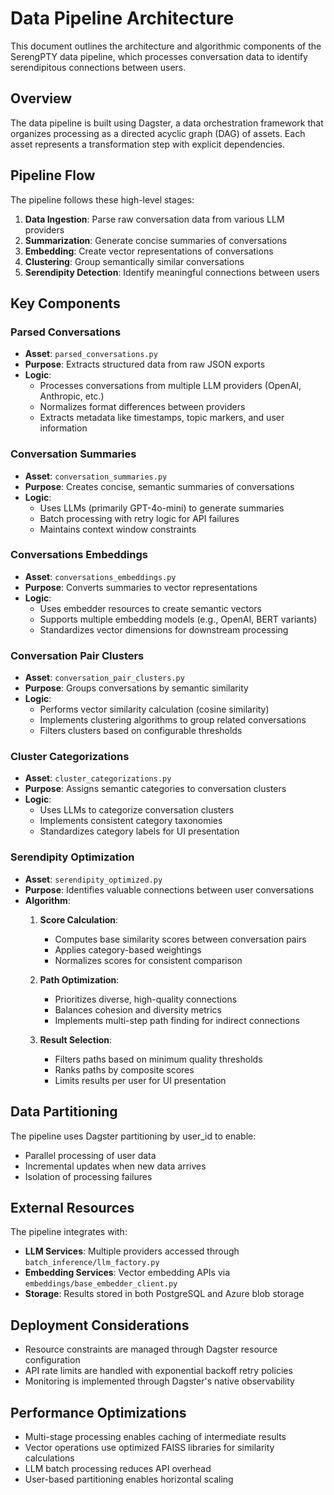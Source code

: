 # Data Pipeline Architecture

This document outlines the architecture and algorithmic components of the SerengPTY data pipeline, which processes conversation data to identify serendipitous connections between users.

## Overview

The data pipeline is built using Dagster, a data orchestration framework that organizes processing as a directed acyclic graph (DAG) of assets. Each asset represents a transformation step with explicit dependencies.

## Pipeline Flow

The pipeline follows these high-level stages:

1. **Data Ingestion**: Parse raw conversation data from various LLM providers
2. **Summarization**: Generate concise summaries of conversations
3. **Embedding**: Create vector representations of conversations
4. **Clustering**: Group semantically similar conversations
5. **Serendipity Detection**: Identify meaningful connections between users

## Key Components

### Parsed Conversations

- **Asset**: `parsed_conversations.py`
- **Purpose**: Extracts structured data from raw JSON exports
- **Logic**:
  - Processes conversations from multiple LLM providers (OpenAI, Anthropic, etc.)
  - Normalizes format differences between providers
  - Extracts metadata like timestamps, topic markers, and user information

### Conversation Summaries

- **Asset**: `conversation_summaries.py`
- **Purpose**: Creates concise, semantic summaries of conversations
- **Logic**:
  - Uses LLMs (primarily GPT-4o-mini) to generate summaries
  - Batch processing with retry logic for API failures
  - Maintains context window constraints

### Conversations Embeddings

- **Asset**: `conversations_embeddings.py`
- **Purpose**: Converts summaries to vector representations
- **Logic**:
  - Uses embedder resources to create semantic vectors
  - Supports multiple embedding models (e.g., OpenAI, BERT variants)
  - Standardizes vector dimensions for downstream processing

### Conversation Pair Clusters

- **Asset**: `conversation_pair_clusters.py`
- **Purpose**: Groups conversations by semantic similarity
- **Logic**:
  - Performs vector similarity calculation (cosine similarity)
  - Implements clustering algorithms to group related conversations
  - Filters clusters based on configurable thresholds

### Cluster Categorizations

- **Asset**: `cluster_categorizations.py`
- **Purpose**: Assigns semantic categories to conversation clusters
- **Logic**:
  - Uses LLMs to categorize conversation clusters
  - Implements consistent category taxonomies
  - Standardizes category labels for UI presentation

### Serendipity Optimization

- **Asset**: `serendipity_optimized.py`
- **Purpose**: Identifies valuable connections between user conversations
- **Algorithm**:
  1. **Score Calculation**:
     - Computes base similarity scores between conversation pairs
     - Applies category-based weightings
     - Normalizes scores for consistent comparison
  
  2. **Path Optimization**:
     - Prioritizes diverse, high-quality connections
     - Balances cohesion and diversity metrics
     - Implements multi-step path finding for indirect connections
  
  3. **Result Selection**:
     - Filters paths based on minimum quality thresholds
     - Ranks paths by composite scores
     - Limits results per user for UI presentation

## Data Partitioning

The pipeline uses Dagster partitioning by user_id to enable:
- Parallel processing of user data
- Incremental updates when new data arrives
- Isolation of processing failures

## External Resources

The pipeline integrates with:
- **LLM Services**: Multiple providers accessed through `batch_inference/llm_factory.py`
- **Embedding Services**: Vector embedding APIs via `embeddings/base_embedder_client.py`
- **Storage**: Results stored in both PostgreSQL and Azure blob storage

## Deployment Considerations

- Resource constraints are managed through Dagster resource configuration
- API rate limits are handled with exponential backoff retry policies
- Monitoring is implemented through Dagster's native observability

## Performance Optimizations

- Multi-stage processing enables caching of intermediate results
- Vector operations use optimized FAISS libraries for similarity calculations
- LLM batch processing reduces API overhead
- User-based partitioning enables horizontal scaling